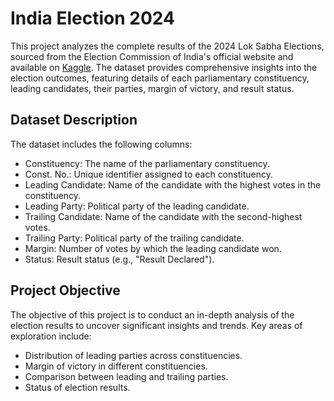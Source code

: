 # India Election 2024
This project analyzes the complete results of the 2024 Lok Sabha Elections, sourced from the Election Commission of India's official website and available on [Kaggle](https://www.kaggle.com/datasets/nuhmanpk/india-lok-sabha-election-results-2024/data). The dataset provides comprehensive insights into the election outcomes, featuring details of each parliamentary constituency, leading candidates, their parties, margin of victory, and result status.
## Dataset Description
The dataset includes the following columns:

* Constituency: The name of the parliamentary constituency.
* Const. No.: Unique identifier assigned to each constituency.
* Leading Candidate: Name of the candidate with the highest votes in the constituency.
* Leading Party: Political party of the leading candidate.
* Trailing Candidate: Name of the candidate with the second-highest votes.
* Trailing Party: Political party of the trailing candidate.
* Margin: Number of votes by which the leading candidate won.
* Status: Result status (e.g., "Result Declared").
## Project Objective
The objective of this project is to conduct an in-depth analysis of the election results to uncover significant insights and trends. Key areas of exploration include:

- Distribution of leading parties across constituencies.
- Margin of victory in different constituencies.
- Comparison between leading and trailing parties.
- Status of election results.

